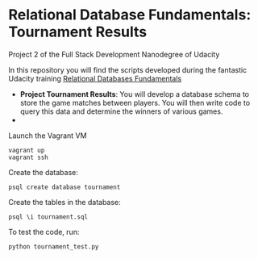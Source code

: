 # Relational Database Fundamentals: Tournament Results
Project 2 of the Full Stack Development Nanodegree of Udacity
 
 In this repository you will find the scripts developed during the fantastic Udacity training 
[Relational Databases Fundamentals](https://www.udacity.com/course/viewer#!/c-ud197-nd)


* **Project Tournament Results**: You will develop a database schema to store the game matches between players. You will then write code to query this data and determine the winners of various games.
* 

Launch the Vagrant VM

```
vagrant up
vagrant ssh
```

Create the database:
```
psql create database tournament
```

Create the tables in the database:
```
psql \i tournament.sql
```

To test the code, run:

```
python tournament_test.py
```

